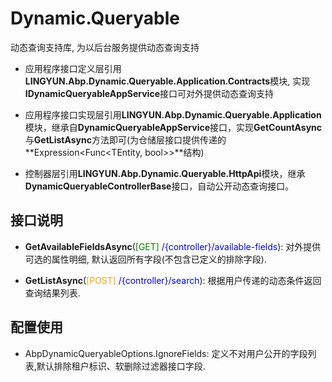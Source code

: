 # Dynamic.Queryable

动态查询支持库, 为以后台服务提供动态查询支持  

* 应用程序接口定义层引用**LINGYUN.Abp.Dynamic.Queryable.Application.Contracts**模块, 实现**IDynamicQueryableAppService**接口可对外提供动态查询支持  

* 应用程序接口实现层引用**LINGYUN.Abp.Dynamic.Queryable.Application**模块，继承自**DynamicQueryableAppService**接口，实现**GetCountAsync**与**GetListAsync**方法即可(为仓储层接口提供传递的**Expression<Func<TEntity, bool>>**结构)  

* 控制器层引用**LINGYUN.Abp.Dynamic.Queryable.HttpApi**模块，继承**DynamicQueryableControllerBase**接口，自动公开动态查询接口。

## 接口说明

* **GetAvailableFieldsAsync**(<font color="green">[GET]</font> <font color="blue">/{controller}/available-fields</font>): 对外提供可选的属性明细, 默认返回所有字段(不包含已定义的排除字段).

* **GetListAsync**(<font color="orange">[POST]</font> <font color="blue">/{controller}/search</font>):    根据用户传递的动态条件返回查询结果列表.

## 配置使用

* AbpDynamicQueryableOptions.IgnoreFields:	定义不对用户公开的字段列表,默认排除租户标识、软删除过滤器接口字段.

